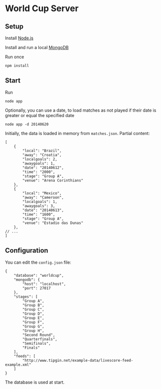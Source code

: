 # World Cup Server

## Setup

Install [Node.js](http://nodejs.org/)

Install and run a local [MongoDB](https://www.mongodb.org/)

Run once
```
npm install
```

## Start

Run
```
node app
```

Optionally, you can use a date, to load matches as not played if their date is greater or equal the specified date
```
node app -d 20140620
```

Initially, the data is loaded in memory from `matches.json`. Partial content:
```
[
    {
        "local": "Brazil",
        "away": "Croatia",
        "localgoals": 2,
        "awaygoals": 1,
        "date": "20140612",
        "time": "2000",
        "stage": "Group A",
        "venue": "Arena Corinthians"
    },
    {
        "local": "Mexico",
        "away": "Cameroon",
        "localgoals": 1,
        "awaygoals": 3,
        "date": "20140613",
        "time": "1600",
        "stage": "Group A",
        "venue": "Estadio das Dunas"
    },
// ...
]
```

## Configuration

You can edit the `config.json` file:
```
{
    "database": "worldcup",
    "mongodb": {
        "host": "localhost",
        "port": 27017
    },
    "stages": [
        "Group A",
        "Group B",
        "Group C",
        "Group D",
        "Group E",
        "Group F",
        "Group G",
        "Group H",
        "Second Round",
        "Quarterfinals",
        "Semifinals",
        "Finals"
    ],
    "feeds": [
        "http://www.tipgin.net/example-data/livescore-feed-example.xml"
    ]
}
```

The database is used at start.
